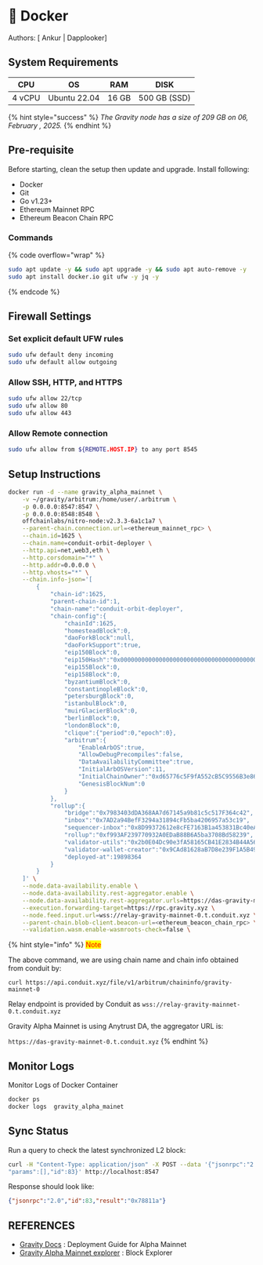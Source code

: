 # 🐳 Docker

Authors: \[ Ankur | Dapplooker]

## System Requirements

<table data-full-width="false"><thead><tr><th>CPU</th><th>OS</th><th>RAM</th><th>DISK</th></tr></thead><tbody><tr><td>4 vCPU</td><td>Ubuntu 22.04</td><td>16 GB</td><td>500 GB (SSD)</td></tr></tbody></table>

{% hint style="success" %}
_The Gravity node has a size of  209 GB on 06, February , 2025._
{% endhint %}

## Pre-requisite

Before starting, clean the setup then update and upgrade. Install following:

* Docker
* Git
* Go v1.23+
* Ethereum Mainnet  RPC
* Ethereum Beacon Chain RPC

### **Commands**

{% code overflow="wrap" %}
```bash
sudo apt update -y && sudo apt upgrade -y && sudo apt auto-remove -y
sudo apt install docker.io git ufw -y jq -y
```
{% endcode %}

## Firewall Settings

### Set explicit default UFW rules

```bash
sudo ufw default deny incoming
sudo ufw default allow outgoing
```

### Allow SSH, HTTP, and HTTPS

```bash
sudo ufw allow 22/tcp
sudo ufw allow 80
sudo ufw allow 443
```

### Allow Remote connection

```bash
sudo ufw allow from ${REMOTE.HOST.IP} to any port 8545
```

## Setup Instructions&#x20;

```bash
docker run -d --name gravity_alpha_mainnet \
    -v ~/gravity/arbitrum:/home/user/.arbitrum \
    -p 0.0.0.0:8547:8547 \
    -p 0.0.0.0:8548:8548 \
    offchainlabs/nitro-node:v2.3.3-6a1c1a7 \
    --parent-chain.connection.url=<ethereum_mainnet_rpc> \
    --chain.id=1625 \
    --chain.name=conduit-orbit-deployer \
    --http.api=net,web3,eth \
    --http.corsdomain="*" \
    --http.addr=0.0.0.0 \
    --http.vhosts="*" \
    --chain.info-json='[
        {
            "chain-id":1625,
            "parent-chain-id":1,
            "chain-name":"conduit-orbit-deployer",
            "chain-config":{
                "chainId":1625,
                "homesteadBlock":0,
                "daoForkBlock":null,
                "daoForkSupport":true,
                "eip150Block":0,
                "eip150Hash":"0x0000000000000000000000000000000000000000000000000000000000000000",
                "eip155Block":0,
                "eip158Block":0,
                "byzantiumBlock":0,
                "constantinopleBlock":0,
                "petersburgBlock":0,
                "istanbulBlock":0,
                "muirGlacierBlock":0,
                "berlinBlock":0,
                "londonBlock":0,
                "clique":{"period":0,"epoch":0},
                "arbitrum":{
                    "EnableArbOS":true,
                    "AllowDebugPrecompiles":false,
                    "DataAvailabilityCommittee":true,
                    "InitialArbOSVersion":11,
                    "InitialChainOwner":"0xd65776c5F9fA552cB5C9556B3e86bF6c376b233b",
                    "GenesisBlockNum":0
                }
            },
            "rollup":{
                "bridge":"0x7983403dDA368AA7d67145a9b81c5c517F364c42",
                "inbox":"0x7AD2a94BefF3294a31894cFb5ba4206957a53c19",
                "sequencer-inbox":"0x8D99372612e8cFE7163B1a453831Bc40eAeb3cF3",
                "rollup":"0xf993AF239770932A0EDaB88B6A5ba3708Bd58239",
                "validator-utils":"0x2b0E04Dc90e3fA58165CB41E2834B44A56E766aF",
                "validator-wallet-creator":"0x9CAd81628aB7D8e239F1A5B497313341578c5F71",
                "deployed-at":19898364
            }
        }
    ]' \
    --node.data-availability.enable \
    --node.data-availability.rest-aggregator.enable \
    --node.data-availability.rest-aggregator.urls=https://das-gravity-mainnet-0.t.conduit.xyz \
    --execution.forwarding-target=https://rpc.gravity.xyz \
    --node.feed.input.url=wss://relay-gravity-mainnet-0.t.conduit.xyz \
    --parent-chain.blob-client.beacon-url=<ethereum_beacon_chain_rpc> \
    --validation.wasm.enable-wasmroots-check=false \
```

{% hint style="info" %}
<mark style="color:red;">Note</mark>&#x20;

The above command, we are using chain name and chain info obtained from conduit by:

`curl https://api.conduit.xyz/file/v1/arbitrum/chaininfo/gravity-mainnet-0`

Relay endpoint is provided by Conduit as `wss://relay-gravity-mainnet-0.t.conduit.xyz`

Gravity Alpha Mainnet is using Anytrust DA, the aggregator URL is:

`https://das-gravity-mainnet-0.t.conduit.xyz`
{% endhint %}

## Monitor Logs

Monitor Logs of Docker Container&#x20;

```bash
docker ps 
docker logs  gravity_alpha_mainet
```

## Sync Status

Run a query to check the latest synchronized L2 block:

```bash
curl -H "Content-Type: application/json" -X POST --data '{"jsonrpc":"2.0","method":"eth_blockNumber",
"params":[],"id":83}' http://localhost:8547
```

Response should look like:

```json
{"jsonrpc":"2.0","id":83,"result":"0x78811a"}
```

## REFERENCES

* [Gravity Docs](https://docs.gravity.xyz/network/run-a-gravity-alpha-mainnet-l2-node) : Deployment Guide for Alpha Mainnet
* [Gravity Alpha Mainnet explorer](https://explorer.gravity.xyz/) : Block Explorer

